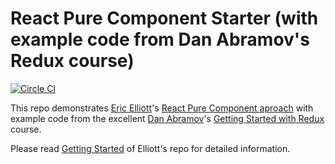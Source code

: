 # React Pure Component Starter (with example code from Dan Abramov's Redux course)
[![Circle CI](https://circleci.com/gh/esroyo/react-pure-component-starter.svg?style=svg)](https://circleci.com/gh/esroyo/react-pure-component-starter)

This repo demonstrates [Eric Elliott](https://ericelliottjs.com/)'s [React Pure Component aproach](https://github.com/ericelliott/react-pure-component-starter) with example code from the excellent [Dan Abramov](https://github.com/gaearon)'s [Getting Started with Redux](https://egghead.io/series/getting-started-with-redux) course.

Please read [Getting Started](https://github.com/ericelliott/react-pure-component-starter#getting-started) of Elliott's repo for detailed information.
